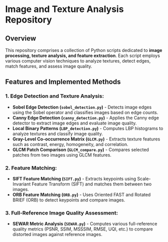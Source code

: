 # Image and Texture Analysis Repository

## Overview
This repository comprises a collection of Python scripts dedicated to **image processing, texture analysis, and feature extraction**. Each script employs various computer vision techniques to analyze textures, detect edges, match features, and assess image quality. 

## Features and Implemented Methods

### 1. Edge Detection and Texture Analysis:
- **Sobel Edge Detection (`sobel_detection.py`)** - Detects image edges using the Sobel operator and classifies images based on edge counts.
- **Canny Edge Detection (`canny_detection.py`)** - Applies the Canny edge detector to extract image edges and evaluate image quality.
- **Local Binary Patterns (`LBP_detection.py`)** - Computes LBP histograms to analyze textures and classify image quality.
- **Gray-Level Co-occurrence Matrix (`GLCM.py`)** - Extracts texture features such as contrast, energy, homogeneity, and correlation.
- **GLCM Patch Comparison (`GLCM_compare.py`)** - Compares selected patches from two images using GLCM features.

### 2. Feature Matching:
- **SIFT Feature Matching (`SIFT.py`)** - Extracts keypoints using Scale-Invariant Feature Transform (SIFT) and matches them between two images.
- **ORB Feature Matching (`ORB.py`)** - Uses Oriented FAST and Rotated BRIEF (ORB) to detect keypoints and compare images.

### 3. Full-Reference Image Quality Assessment:
- **SEWAR Metric Analysis (`SEWAR.py`)** - Computes various full-reference quality metrics (PSNR, SSIM, MSSSIM, RMSE, UQI, etc.) to compare distorted images against reference images.
